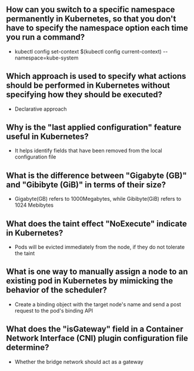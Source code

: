 ## How can you switch to a specific namespace permanently in Kubernetes, so that you don't have to specify the namespace option each time you run a command?
* kubectl config set-context $(kubectl config current-context) --namespace=kube-system 
## Which approach is used to specify what actions should be performed in Kubernetes without specifying how they should be executed?
* Declarative approach
## Why is the "last applied configuration" feature useful in Kubernetes?
* It helps identify fields that have been removed from the local configuration file
## What is the difference between "Gigabyte (GB)" and "Gibibyte (GiB)" in terms of their size?
* Gigabyte(GB) refers to 1000Megabytes, while Gibibyte(GiB) refers to 1024 Mebibytes 
## What does the taint effect "NoExecute" indicate in Kubernetes?
* Pods will be evicted immediately from the node, if they do not tolerate the taint
## What is one way to manually assign a node to an existing pod in Kubernetes by mimicking the behavior of the scheduler?
* Create a binding object with the target node's name and send a post request to the pod's binding API
## What does the "isGateway" field in a Container Network Interface (CNI) plugin configuration file determine?
* Whether the bridge network should act as a gateway